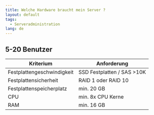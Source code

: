 ```yaml
---
title: Welche Hardware braucht mein Server ?
layout: default
tags:
  - Serveradministration
lang: de
---
```


##  5-20 Benutzer

Kriterium|Anforderung
---|---
Festplattengeschwindigkeit| SSD Festplatten / SAS >10K 
Festplattensicherheit| RAID 1 oder RAID 10
Festplattenspeicherplatz| min. 20 GB 
CPU | min. 8x CPU Kerne 
RAM | min. 16 GB

